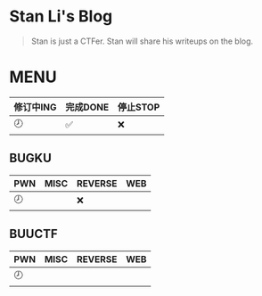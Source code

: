 # Stan Li's Blog
> Stan is just a CTFer.
> Stan will share his writeups on the blog.

# MENU

| 修订中ING | 完成DONE | 停止STOP |
| --------- | -------- | -------- |
| 🕗         | ✅        | ❌        |

## BUGKU

| PWN  | MISC | REVERSE | WEB  |
| ---- | ---- | ------- | ---- |
| 🕗    |      | ❌       |      |



## BUUCTF

| PWN  | MISC | REVERSE | WEB  |
| ---- | ---- | ------- | ---- |
| 🕗    |      |         |      |

